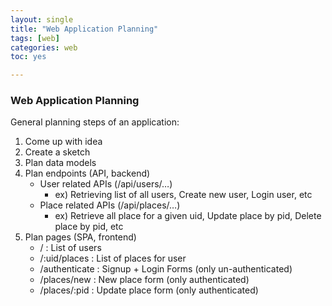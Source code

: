 ```yaml
---
layout: single
title: "Web Application Planning"
tags: [web]
categories: web
toc: yes

---
```


### Web Application Planning

General planning steps of an application:

1. Come up with idea 
2. Create a sketch
3. Plan data models
4. Plan endpoints (API, backend)
   - User related APIs (/api/users/…)
     - ex) Retrieving list of all users, Create new user, Login user, etc
   - Place related APIs (/api/places/…)
     - ex) Retrieve all place for a given uid, Update place by pid, Delete place by pid, etc
5. Plan pages (SPA, frontend)
   - / : List of users
   - /:uid/places : List of places for user
   - /authenticate : Signup + Login Forms (only un-authenticated)
   - /places/new : New place form (only authenticated)
   - /places/:pid : Update place form (only authenticated)